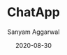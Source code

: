---
date: '2020-08-30'
title: ChatApp
tags: [nodejs, javascript, html]
author: Sanyam Aggarwal
link: https://github.com/i-sanyam/ChatApp
post_type: github
description: A Simple NodeJS Chat Application built using web sockets.
tile: true

---